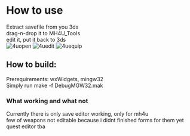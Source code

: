 # How to use
Extract savefile from you 3ds \
drag-n-drop it to MH4U_Tools \
edit it, put it back to 3ds \
![4uopen]
![4uedit]
![4uequip]

## How to build:
Prerequirements: wxWidgets, mingw32 \
Simply run make -f DebugMGW32.mak

### What working and what not
Currently there is only save editor working, only for mh4u \
few of weapons not editable because i didnt finished forms for them yet \
quest editor tba

[4uopen]: https://github.com/mikewii/MH4U_Tools/raw/master/Img/4uopen.png
[4uedit]: https://github.com/mikewii/MH4U_Tools/raw/master/Img/4uedit.png
[4uequip]: https://github.com/mikewii/MH4U_Tools/raw/master/Img/4uequip.png